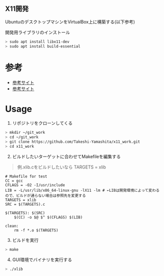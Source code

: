 ## X11開発

UbuntuのデスクトップマシンをVirtualBox上に構築する(以下参考)

開発用ライブラリのインストール

```bash
> sudo apt install libx11-dev
> sudo apt install build-essential
```

# 参考

- [参考サイト](https://qiita.com/tomson784/items/02d8c6e282aa865b1a87)
- [参考サイト](http://www.yam-web.net/c-programing/x11/index.html)

# Usage

1. リポジトリをクローンしてくる

```bash
> mkdir ~/git_work
> cd ~/git_work
> git clone https://github.com/Takeshi-Yamashita/x11_work.git
> cd x11_work
```

2. ビルドしたいターゲットに合わせてMakefileを編集する

> 例.xlib.cをビルドしたいなら
> TARGETS = xlib

```make
# Makefile for test
CC = gcc
CFLAGS = -O2 -I/usr/include
LIB = -L/usr/lib/x86_64-linux-gnu -lX11 -lm # ←LIBは開発環境によって変わるので、ビルドが通らない場合は参照先を変更する
TARGETS = xlib
SRC = $(TARGETS).c

$(TARGETS): $(SRC)
    $(CC) -o $@ $^ $(CFLAGS) $(LIB)

clean:
    rm -f *.o $(TARGETS)
```

3. ビルドを実行

```bash
> make
```

4. GUI環境でバイナリを実行する

```bash
> ./xlib
```

